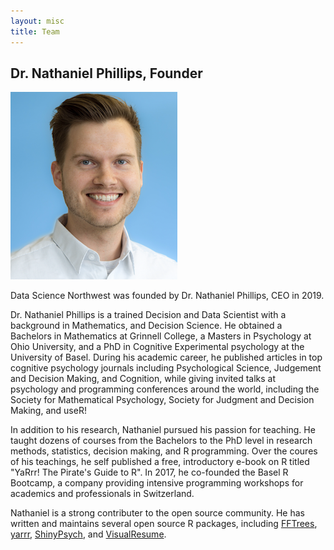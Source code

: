 ```yaml
---
layout: misc
title: Team
---
```


## Dr. Nathaniel Phillips, Founder

<img src="https://github.com/datasciencenw/datasciencenw.github.io/blob/master/assets/img/nathaniel_narrow_small.png?raw=true">

Data Science Northwest was founded by Dr. Nathaniel Phillips, CEO in 2019.

Dr. Nathaniel Phillips is a trained Decision and Data Scientist with a background in Mathematics, and Decision Science. He obtained a Bachelors in Mathematics at Grinnell College, a Masters in Psychology at Ohio University, and a PhD in Cognitive Experimental psychology at the University of Basel. During his academic career, he published articles in top cognitive psychology journals including Psychological Science, Judgement and Decision Making, and Cognition, while giving invited talks at psychology and programming conferences around the world, including the Society for Mathematical Psychology, Society for Judgment and Decision Making, and useR!

In addition to his research, Nathaniel pursued his passion for teaching. He taught dozens of courses from the Bachelors to the PhD level in research methods, statistics, decision making, and R programming. Over the coures of his teachings, he self published a free, introductory e-book on R titled "YaRrr! The Pirate's Guide to R". In 2017, he co-founded the Basel R Bootcamp, a company providing intensive programming workshops for academics and professionals in Switzerland.

Nathaniel is a strong contributer to the open source community. He has written and maintains several open source R packages, including [FFTrees](https://github.com/ndphillips/FFTrees), [yarrr](https://github.com/ndphillips/yarrr), [ShinyPsych](https://github.com/ndphillips/ShinyPsych), and [VisualResume](https://github.com/ndphillips/VisualResume).
